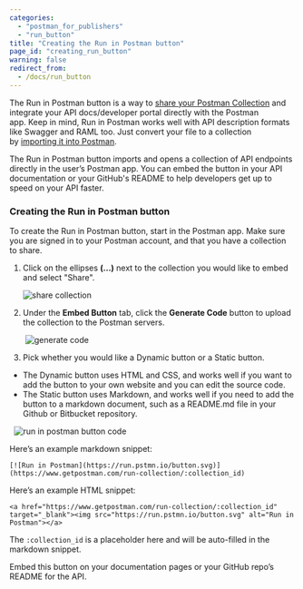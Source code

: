 ```yaml
---
categories:
  - "postman_for_publishers"
  - "run_button"
title: "Creating the Run in Postman button"
page_id: "creating_run_button"
warning: false
redirect_from:
  - /docs/run_button
---
```


The Run in Postman button is a way to [share your Postman Collection](/docs/postman/collections/sharing_collections) and integrate your API docs/developer portal directly with the Postman app. Keep in mind, Run in Postman works well with API description formats like Swagger and RAML too. Just convert your file to a collection by [importing it into Postman](/docs/postman/collections/data_formats).

The Run in Postman button imports and opens a collection of API endpoints directly in the user’s Postman app. You can embed the button in your API documentation or your GitHub's README to help developers get up to speed on your API faster.

### Creating the Run in Postman button

To create the Run in Postman button, start in the Postman app. Make sure you are signed in to your Postman account, and that you have a collection to share.

1.  Click on the ellipses **(...)** next to the collection you would like to embed and select "Share". 

    ![share collection](https://cloud.githubusercontent.com/assets/681190/18237865/29682800-7354-11e6-8991-29f1ed75c5a8.png)

2.  Under the **Embed Button** tab, click the **Generate Code** button to upload the collection to the Postman servers.

     ![generate code](https://cloud.githubusercontent.com/assets/681190/18238175/cb547d0a-7357-11e6-8aa3-89e05ad89172.png)

3.  Pick whether you would like a Dynamic button or a Static button.

  *   The Dynamic button uses HTML and CSS, and works well if you want to add the button to your own website and you can edit the source code.
  *   The Static button uses Markdown, and works well if you need to add the button to a markdown document, such as a README.md file in your Github or Bitbucket repository.

         ![run in postman button code](https://cloud.githubusercontent.com/assets/681190/18238097/ce9f391a-7356-11e6-8600-6896b8957b7e.png)

Here’s an example markdown snippet:

```
[![Run in Postman](https://run.pstmn.io/button.svg)](https://www.getpostman.com/run-collection/:collection_id)
```

Here’s an example HTML snippet:

```
<a href="https://www.getpostman.com/run-collection/:collection_id" target="_blank"><img src="https://run.pstmn.io/button.svg" alt="Run in Postman"></a>
```

The `:collection_id` is a placeholder here and will be auto-filled in the markdown snippet.

Embed this button on your documentation pages or your GitHub repo’s README for the API. 
